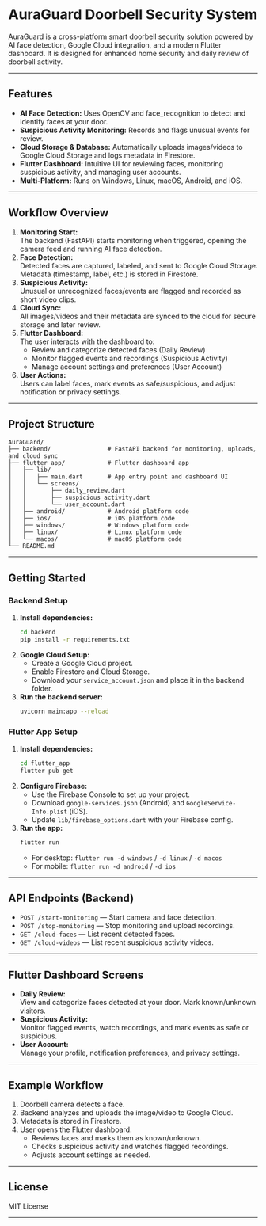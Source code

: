 # AuraGuard Doorbell Security System

AuraGuard is a cross-platform smart doorbell security solution powered by AI face detection, Google Cloud integration, and a modern Flutter dashboard. It is designed for enhanced home security and daily review of doorbell activity.

---

## Features

- **AI Face Detection:** Uses OpenCV and face_recognition to detect and identify faces at your door.
- **Suspicious Activity Monitoring:** Records and flags unusual events for review.
- **Cloud Storage & Database:** Automatically uploads images/videos to Google Cloud Storage and logs metadata in Firestore.
- **Flutter Dashboard:** Intuitive UI for reviewing faces, monitoring suspicious activity, and managing user accounts.
- **Multi-Platform:** Runs on Windows, Linux, macOS, Android, and iOS.

---

## Workflow Overview

1. **Monitoring Start:**  
   The backend (FastAPI) starts monitoring when triggered, opening the camera feed and running AI face detection.
2. **Face Detection:**  
   Detected faces are captured, labeled, and sent to Google Cloud Storage. Metadata (timestamp, label, etc.) is stored in Firestore.
3. **Suspicious Activity:**  
   Unusual or unrecognized faces/events are flagged and recorded as short video clips.
4. **Cloud Sync:**  
   All images/videos and their metadata are synced to the cloud for secure storage and later review.
5. **Flutter Dashboard:**  
   The user interacts with the dashboard to:
   - Review and categorize detected faces (Daily Review)
   - Monitor flagged events and recordings (Suspicious Activity)
   - Manage account settings and preferences (User Account)
6. **User Actions:**  
   Users can label faces, mark events as safe/suspicious, and adjust notification or privacy settings.

---

## Project Structure

```
AuraGuard/
├── backend/                # FastAPI backend for monitoring, uploads, and cloud sync
├── flutter_app/            # Flutter dashboard app
│   ├── lib/
│   │   ├── main.dart       # App entry point and dashboard UI
│   │   └── screens/
│   │       ├── daily_review.dart
│   │       ├── suspicious_activity.dart
│   │       └── user_account.dart
│   ├── android/            # Android platform code
│   ├── ios/                # iOS platform code
│   ├── windows/            # Windows platform code
│   ├── linux/              # Linux platform code
│   └── macos/              # macOS platform code
└── README.md
```

---

## Getting Started

### Backend Setup

1. **Install dependencies:**
   ```sh
   cd backend
   pip install -r requirements.txt
   ```
2. **Google Cloud Setup:**
   - Create a Google Cloud project.
   - Enable Firestore and Cloud Storage.
   - Download your `service_account.json` and place it in the backend folder.
3. **Run the backend server:**
   ```sh
   uvicorn main:app --reload
   ```

### Flutter App Setup

1. **Install dependencies:**
   ```sh
   cd flutter_app
   flutter pub get
   ```
2. **Configure Firebase:**
   - Use the Firebase Console to set up your project.
   - Download `google-services.json` (Android) and `GoogleService-Info.plist` (iOS).
   - Update `lib/firebase_options.dart` with your Firebase config.
3. **Run the app:**
   ```sh
   flutter run
   ```
   - For desktop: `flutter run -d windows` / `-d linux` / `-d macos`
   - For mobile: `flutter run -d android` / `-d ios`

---

## API Endpoints (Backend)

- `POST /start-monitoring` — Start camera and face detection.
- `POST /stop-monitoring` — Stop monitoring and upload recordings.
- `GET /cloud-faces` — List recent detected faces.
- `GET /cloud-videos` — List recent suspicious activity videos.

---

## Flutter Dashboard Screens

- **Daily Review:**  
  View and categorize faces detected at your door. Mark known/unknown visitors.
- **Suspicious Activity:**  
  Monitor flagged events, watch recordings, and mark events as safe or suspicious.
- **User Account:**  
  Manage your profile, notification preferences, and privacy settings.

---

## Example Workflow

1. Doorbell camera detects a face.
2. Backend analyzes and uploads the image/video to Google Cloud.
3. Metadata is stored in Firestore.
4. User opens the Flutter dashboard:
   - Reviews faces and marks them as known/unknown.
   - Checks suspicious activity and watches flagged recordings.
   - Adjusts account settings as needed.

---

## License

MIT License

---
